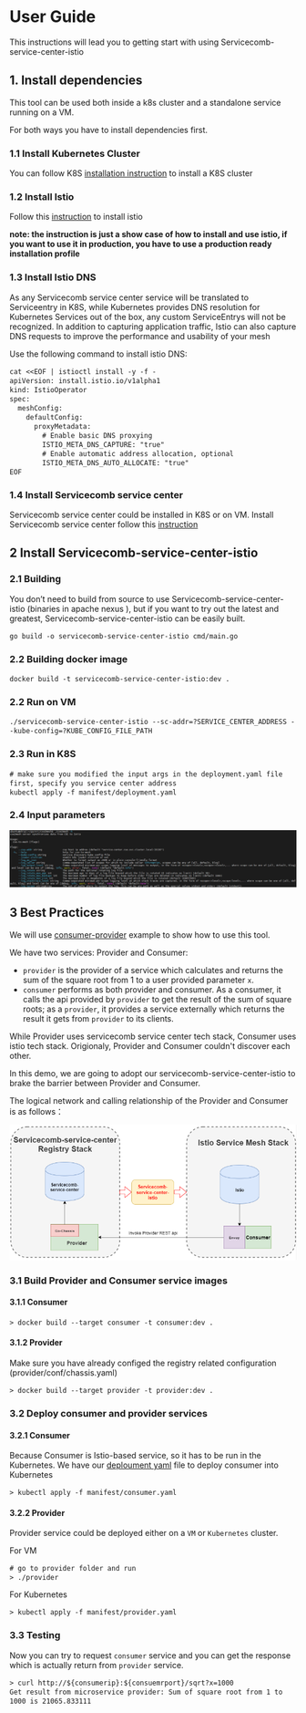 # User Guide
This instructions will lead you to getting start with using Servicecomb-service-center-istio

## 1. Install dependencies
This tool can be used both inside a k8s cluster and a standalone service running on a VM.

For both ways you have to install dependencies first.

### 1.1 Install Kubernetes Cluster
You can follow K8S [installation instruction](https://kubernetes.io/docs/setup/) to install a K8S cluster

### 1.2 Install Istio
Follow this [instruction](https://istio.io/latest/docs/setup/getting-started/) to install istio

**note: the instruction is just a show case of how to install and use istio, if you want to use it in production, you have to use a production ready installation profile**

### 1.3 Install Istio DNS
As any Servicecomb service center service will be translated to Serviceentry in K8S, while Kubernetes provides DNS resolution for Kubernetes Services out of the box, any custom ServiceEntrys will not be recognized. In addition to capturing application traffic, Istio can also capture DNS requests to improve the performance and usability of your mesh

Use the following command to install istio DNS:
```
cat <<EOF | istioctl install -y -f -
apiVersion: install.istio.io/v1alpha1
kind: IstioOperator
spec:
  meshConfig:
    defaultConfig:
      proxyMetadata:
        # Enable basic DNS proxying
        ISTIO_META_DNS_CAPTURE: "true"
        # Enable automatic address allocation, optional
        ISTIO_META_DNS_AUTO_ALLOCATE: "true"
EOF
```

### 1.4 Install Servicecomb service center
Servicecomb service center could be installed in K8S or on VM. 
Install Servicecomb service center follow this [instruction](https://github.com/apache/servicecomb-service-center/blob/master/README.md)

## 2 Install Servicecomb-service-center-istio
### 2.1 Building
You don’t need to build from source to use Servicecomb-service-center-istio (binaries in apache nexus ), but if you want to try out the latest and greatest, Servicecomb-service-center-istio can be easily built.
```
go build -o servicecomb-service-center-istio cmd/main.go
```

### 2.2 Building docker image
```
docker build -t servicecomb-service-center-istio:dev .
```

### 2.2 Run on VM
```
./servicecomb-service-center-istio --sc-addr=?SERVICE_CENTER_ADDRESS --kube-config=?KUBE_CONFIG_FILE_PATH
```

### 2.3 Run in K8S
```
# make sure you modified the input args in the deployment.yaml file first, specify you service center address
kubectl apply -f manifest/deployment.yaml
```

### 2.4 Input parameters
![image](integration-istio.png)

## 3 Best Practices
We will use [consumer-provider](../../istio/examples/consumer-provider/) example to show how to use this tool.

We have two services: Provider and Consumer:
* `provider` is the provider of a service which calculates and returns the sum of the square root from 1 to a user provided parameter `x`.
* `consumer` performs as both provider and consumer. As a consumer, it calls the api provided by `provider` to get the result of the sum of square roots;
as a `provider`, it provides a service externally which returns the result it gets from `provider` to its clients.

While Provider uses servicecomb service center tech stack, Consumer uses istio tech stack. Origionaly, Provider and Consumer couldn't discover each other. 

In this demo, we are going to adopt our servicecomb-service-center-istio to brake the barrier between Provider and Consumer.

The logical network and calling relationship of the Provider and Consumer is as follows：

![image](integration-istio-demo.png)

### 3.1 Build Provider and Consumer service images
#### 3.1.1 Consumer
```
> docker build --target consumer -t consumer:dev .
```

#### 3.1.2 Provider
Make sure you have already configed the registry related configuration (provider/conf/chassis.yaml)
```
> docker build --target provider -t provider:dev .
```

### 3.2 Deploy consumer and provider services
#### 3.2.1 Consumer
Because Consumer is Istio-based service, so it has to be run in the Kubernetes. We have our [deploument yaml](../../istio/examples/consumer-provider/manifest/consumer.yaml) file to deploy consumer into Kubernetes
```
> kubectl apply -f manifest/consumer.yaml
```
#### 3.2.2 Provider
Provider service could be deployed either on a `VM` or `Kubernetes` cluster.

For VM
```
# go to provider folder and run
> ./provider
```

For Kubernetes
```
> kubectl apply -f manifest/provider.yaml
```

### 3.3 Testing
Now you can try to request `consumer` service and you can get the response which is actually return from `provider` service.
```
> curl http://${consumerip}:${consuemrport}/sqrt?x=1000
Get result from microservice provider: Sum of square root from 1 to 1000 is 21065.833111
```